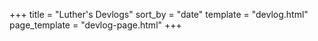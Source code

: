 +++
title = "Luther's Devlogs"
sort_by = "date"
template = "devlog.html"
page_template = "devlog-page.html"
+++